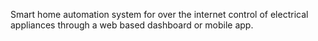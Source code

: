 Smart home automation system for over the internet control of electrical appliances through a web based dashboard or mobile app.
